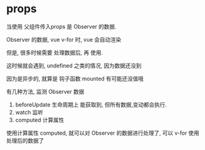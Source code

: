 # props

当使用 父组件传入props 是 Observer 的数据.

Observer 的数据, vue v-for 时, vue 会自动渲染

但是, 很多时候需要 处理数据后, 再 使用.

这时候就会遇到, undefined 之类的情况, 因为数据还没到

因为是异步的, 就算是 钩子函数 mounted 有可能还没值哦

有几种方法, 监测 Observer 数据

1. beforeUpdate 生命周期上 能获取到, 但所有数据,变动都会执行.
2. watch 监听
3. computed 计算属性

使用计算属性 computed, 就可以对 Observer 的数据进行处理了, 可以 v-for 使用处理后的数据了


